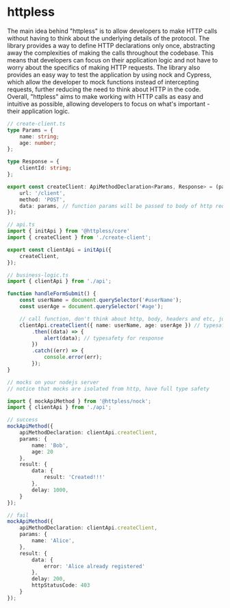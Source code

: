 # httpless

The main idea behind "httpless" is to allow developers to make HTTP calls without having to think about the underlying details of the protocol. The library provides a way to define HTTP declarations only once, abstracting away the complexities of making the calls throughout the codebase. This means that developers can focus on their application logic and not have to worry about the specifics of making HTTP requests. The library also provides an easy way to test the application by using nock and Cypress, which allow the developer to mock functions instead of intercepting requests, further reducing the need to think about HTTP in the code. Overall, "httpless" aims to make working with HTTP calls as easy and intuitive as possible, allowing developers to focus on what's important - their application logic.



```ts
// create-client.ts
type Params = {
    name: string;
    age: number;
};

type Response = {
    clientId: string;
};

export const createClient: ApiMethodDeclaration<Params, Response> = (params) => ({
    url: '/client',
    method: 'POST',
    data: params, // function params will be passed to body of http request
});
```

```ts
// api.ts
import { initApi } from '@httpless/core'
import { createClient } from './create-client';

export const clientApi = initApi({
    createClient,
});
```


```ts
// business-logic.ts
import { clientApi } from './api';

function handleFormSubmit() {
    const userName = document.querySelector('#userName');
    const userAge = document.querySelector('#age');

    // call function, don't think about http, body, headers and etc, just pass parameters
    clientApi.createClient({ name: userName, age: userAge }) // typesafety
        .then((data) => {
            alert(data); // typesafety for response
        })
        .catch((err) => {
            console.error(err);
        });
}
```

```ts
// mocks on your nodejs server
// notice that mocks are isolated from http, have full type safety

import { mockApiMethod } from '@httpless/nock';
import { clientApi } from './api';

// success
mockApiMethod({
    apiMethodDeclaration: clientApi.createClient,
    params: {
        name: 'Bob',
        age: 20
    },
    result: {
        data: {
            result: 'Created!!!'
        },
        delay: 1000,
    }
});

// fail
mockApiMethod({
    apiMethodDeclaration: clientApi.createClient,
    params: {
        name: 'Alice',
    },
    result: {
        data: {
            error: 'Alice already registered'
        },
        delay: 200,
        httpStatusCode: 403
    }
});
```
